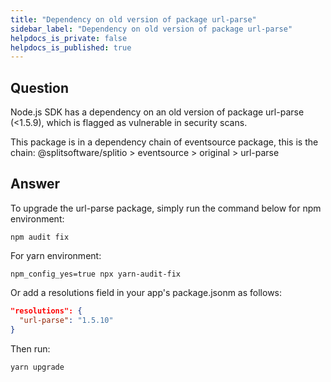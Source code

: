 ```yaml
---
title: "Dependency on old version of package url-parse"
sidebar_label: "Dependency on old version of package url-parse"
helpdocs_is_private: false
helpdocs_is_published: true
---
```


<p>
  <button hidden style={{borderRadius:'8px', border:'1px', fontFamily:'Courier New', fontWeight:'800', textAlign:'left'}}> help.split.io link: https://help.split.io/hc/en-us/articles/6469746406157-NodeJS-SDK-Dependency-on-old-version-of-package-url-parse </button>
</p>

## Question

Node.js SDK has a dependency on an old version of package url-parse (\<1.5.9), which is flagged as vulnerable in security scans.

This package is in a dependency chain of eventsource package, this is the chain:
@splitsoftware/splitio > eventsource > original > url-parse

## Answer

To upgrade the url-parse package, simply run the command below for npm environment:
```
npm audit fix
```

For yarn environment:
```
npm_config_yes=true npx yarn-audit-fix
```

Or add a resolutions field in your app's package.jsonm as follows:

```json
"resolutions": { 
  "url-parse": "1.5.10"
}
```

Then run:
```
yarn upgrade
```